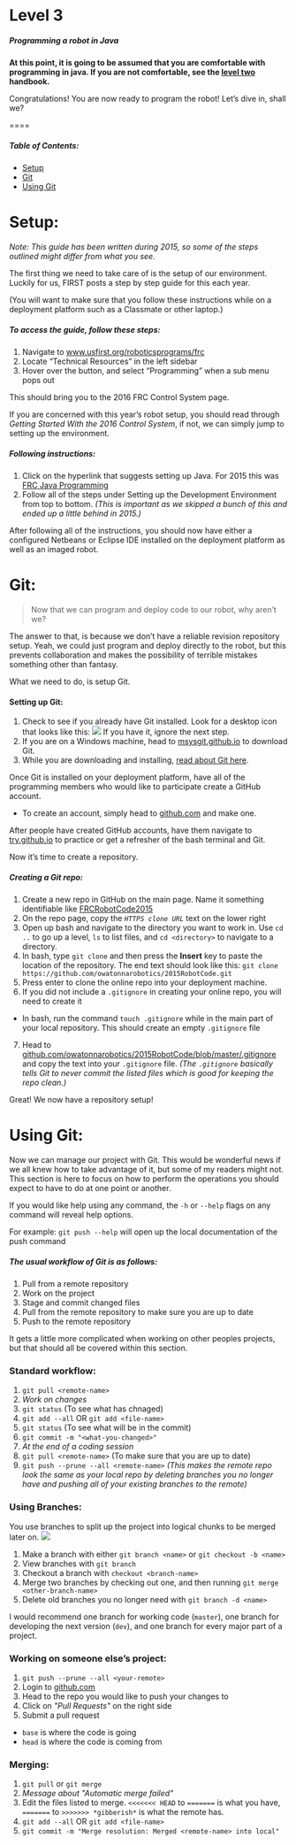 # Level 3 #
##### *Programming a robot in Java* #####
**At this point, it is going to be assumed that you are comfortable with programming in java. If you are not comfortable, see the [level two](level-2.md) handbook.**

Congratulations! You are now ready to program the robot! Let’s dive in, shall we?

====

##### Table of Contents: #####
* [Setup](#setup)
* [Git](#git)
* [Using Git](#using-git)



# Setup: #
*Note: This guide has been written during 2015, so some of the steps outlined might differ from what you see.*

The first thing we need to take care of is the setup of our environment. Luckily for us, FIRST posts a step by step guide for this each year.

(You will want to make sure that you follow these instructions while on a deployment platform such as a Classmate or other laptop.)

##### To access the guide, follow these steps: #####

1.	Navigate to www.usfirst.org/roboticsprograms/frc
2.	Locate “Technical Resources” in the left sidebar
3.	Hover over the button, and select “Programming” when a sub menu pops out

This should bring you to the 2016 FRC Control System page.

If you are concerned with this year’s robot setup, you should read through *Getting Started With the 2016 Control System*, if not, we can simply jump to setting up the environment.

##### Following instructions: #####
1.	Click on the hyperlink that suggests setting up Java. For 2015 this was [FRC Java Programming](http://wpilib.screenstepslive.com/s/4485/m/13809)
2.	Follow all of the steps under Setting up the Development Environment from top to bottom. *(This is important as we skipped a bunch of this and ended up a little behind in 2015.)*

After following all of the instructions, you should now have either a configured Netbeans or Eclipse IDE installed on the deployment platform as well as an imaged robot.



# Git: #
> Now that we can program and deploy code to our robot, why aren’t we?

The answer to that, is because we don’t have a reliable revision repository setup. Yeah, we could just program and deploy directly to the robot, but this prevents collaboration and makes the possibility of terrible mistakes something other than fantasy.

What we need to do, is setup Git.

#### Setting up Git: ####

1.	Check to see if you already have Git installed. Look for a desktop icon that looks like this: ![](http://git-scm.com/images/logos/downloads/Git-Icon-1788C.png) If you have it, ignore the next step.
2.	If you are on a Windows machine, head to [msysgit.github.io](http://msysgit.github.io/) to download Git.
3.	While you are downloading and installing, [read about Git here](http://git-scm.com/about).

Once Git is installed on your deployment platform, have all of the programming members who would like to participate create a GitHub account.

* To create an account, simply head to [github.com](https://github.com/) and make one.

After people have created GitHub accounts, have them navigate to [try.github.io](https://try.github.io/levels/1/challenges/1) to practice or get a refresher of the bash terminal and Git.

Now it’s time to create a repository.

##### Creating a Git repo: #####

1.	Create a new repo in GitHub on the main page. Name it something identifiable like [FRCRobotCode2015](https://github.com/owatonnarobotics/2015RobotCode)
2.	On the repo page, copy the *`HTTPS clone URL`* text on the lower right
3.	Open up bash and navigate to the directory you want to work in. Use `cd ..` to go up a level, `ls` to list files, and `cd <directory>` to navigate to a directory.
4.	In bash, type `git clone` and then press the **Insert** key to paste the location of the repository. The end text should look like this: `git clone https://github.com/owatonnarobotics/2015RobotCode.git`
5.	Press enter to clone the online repo into your deployment machine.
6.	If you did not include a `.gitignore` in creating your online repo, you will need to create it
  * In bash, run the command `touch .gitignore` while in the main part of your local repository. This should create an empty `.gitignore` file
7.	Head to [github.com/owatonnarobotics/2015RobotCode/blob/master/.gitignore](https://github.com/owatonnarobotics/2015RobotCode/blob/master/.gitignore) and copy the text into your `.gitignore` file. *(The `.gitignore` basically tells Git to never commit the listed files which is good for keeping the repo clean.)*

Great! We now have a repository setup!



# Using Git: #
Now we can manage our project with Git. This would be wonderful news if we all knew how to take advantage of it, but some of my readers might not. This section is here to focus on how to perform the operations you should expect to have to do at one point or another.

If you would like help using any command, the `-h` or `--help` flags on any command will reveal help options.

For example: `git push --help` will open up the local documentation of the push command

##### The usual workflow of Git is as follows: #####
1. Pull from a remote repository
2. Work on the project
3. Stage and commit changed files
4. Pull from the remote repository to make sure you are up to date
5. Push to the remote repository

It gets a little more complicated when working on other peoples projects, but that should all be covered within this section.

### Standard workflow: ###
1. `git pull <remote-name>`
2. *Work on changes*
3. `git status` (To see what has chnaged)
3. `git add --all` OR `git add <file-name>`
4. `git status` (To see what will be in the commit)
4. `git commit -m "<what-you-changed>"`
5. *At the end of a coding session*
6. `git pull <remote-name>` (To make sure that you are up to date)
7. `git push --prune --all <remote-name>` *(This makes the remote repo look the same as your local repo by deleting branches you no longer have and pushing all of your existing branches to the remote)*

### Using Branches: ###
You use branches to split up the project into logical chunks to be merged later on.
![](http://git-scm.com/images/about/branches@2x.png)

1. Make a branch with either `git branch <name>` or `git checkout -b <name>`
2. View branches with `git branch`
3. Checkout a branch with `checkout <branch-name>`
4. Merge two branches by checking out one, and then running `git merge <other-branch-name>`
5. Delete old branches you no longer need with `git branch -d <name>`

I would recommend one branch for working code (`master`), one branch for developing the next version (`dev`), and one branch for every major part of a project.

### Working on someone else’s project: ###
1. `git push --prune --all <your-remote>`
2. Login to [github.com](https://github.com/)
3. Head to the repo you would like to push your changes to
4. Click on *"Pull Requests"* on the right side
5. Submit a pull request
  * `base` is where the code is going
  * `head` is where the code is coming from


### Merging: ###
1. `git pull` or `git merge`
2. *Message about "Automatic merge failed"*
3. Edit the files listed to merge. `<<<<<<< HEAD` to `=======` is what you have, `=======` to `>>>>>>> *gibberish*` is what the remote has.
4. `git add --all` OR `git add <file-name>`
5. `git commit -m "Merge resolution: Merged <remote-name> into local"`

